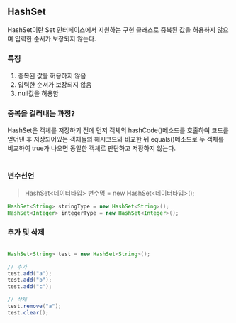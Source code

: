 ## HashSet
HashSet이란 Set 인터페이스에서 지원하는 구현 클래스로 중복된 값을 허용하지 않으며 입력한 순서가 보장되지 않는다.

### 특징
1. 중복된 값을 허용하지 않음
2. 입력한 순서가 보장되지 않음
3. null값을 허용함

### 중복을 걸러내는 과정?
HashSet은 객체를 저장하기 전에 먼저 객체의 hashCode()메소드를 호출하여 코드를 얻어낸 후 저장되어있는 객체들의 해시코드와 비교한 뒤 equals()메소드로 두 객체를 비교하여 true가 나오면 동일한 객체로 판단하고 저장하지 않는다.<br>
<br>

### 변수선언
>HashSet<데이터타입> 변수명 = new HashSet<데이터타입>();
~~~java
HashSet<String> stringType = new HashSet<String>();
HashSet<Integer> integerType = new HashSet<Integer>();
~~~

### 추가 및 삭제
~~~java

HashSet<String> test = new HashSet<String>();

// 추가
test.add("a");
test.add("b");
test.add("c");

// 삭제
test.remove("a");
test.clear();
~~~